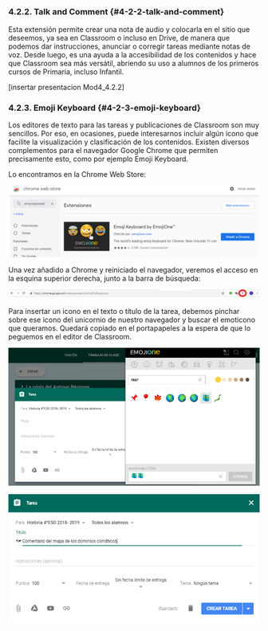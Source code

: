 ## 

### 4.2.2\. Talk and Comment {#4-2-2-talk-and-comment}

Esta extensión permite crear una nota de audio y colocarla en el sitio que deseemos, ya sea en Classroom o incluso en Drive, de manera que podemos dar instrucciones, anunciar o corregir tareas mediante  notas de voz. Desde luego, es una ayuda a la accesibilidad de los contenidos y hace que Classroom sea más versátil, abriendo su uso a alumnos de los primeros cursos de Primaria, incluso Infantil.  

[insertar presentacion Mod4_4.2.2]

### 4.2.3\. Emoji Keyboard {#4-2-3-emoji-keyboard}

Los editores de texto para las tareas y publicaciones de Classroom son muy sencillos. Por eso, en ocasiones, puede interesarnos incluir algún icono que facilite la visualización y clasificación de los contenidos.  Existen diversos complementos para el navegador Google Chrome que permiten precisamente esto, como por ejemplo Emoji Keyboard.

Lo encontramos en la Chrome Web Store:

![](../images/image15.png)

Una vez añadido a Chrome y reiniciado el navegador, veremos el acceso en la esquina superior derecha, junto a la barra de búsqueda:

![](../images/image4.png)

Para insertar un icono en el texto o título de la tarea, debemos pinchar sobre ese icono del unicornio de nuestro  navegador y buscar el emoticono que queramos. Quedará copiado en el portapapeles a la espera de que lo peguemos en el editor de Classroom.

![](../images/image31.png) 

![](../images/image14.png)